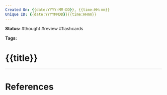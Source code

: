 ```yaml
---
Created On: {{date:YYYY-MM-DD}}, {{time:HH:mm}}
Unique ID: {{date:YYYYMMDD}}{{time:HHmm}}
---
```

**Status:** #thought #review #flashcards 

**Tags:** 

# {{title}}




---
# References
